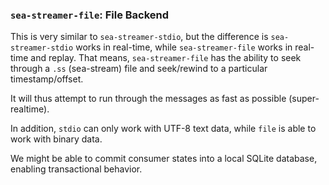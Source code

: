 ### `sea-streamer-file`: File Backend

This is very similar to `sea-streamer-stdio`, but the difference is `sea-streamer-stdio` works in real-time, while `sea-streamer-file` works in real-time and replay. That means, `sea-streamer-file` has the ability to seek through a `.ss` (sea-stream) file and seek/rewind to a particular timestamp/offset.

It will thus attempt to run through the messages as fast as possible (super-realtime).

In addition, `stdio` can only work with UTF-8 text data, while `file` is able to work with binary data.

We might be able to commit consumer states into a local SQLite database, enabling transactional behavior.
